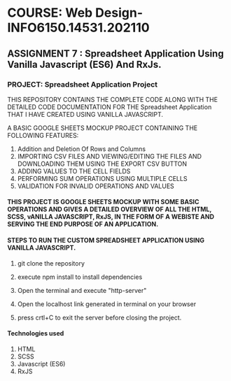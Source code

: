 # COURSE: Web Design- INFO6150.14531.202110
## ASSIGNMENT 7 : Spreadsheet Application Using Vanilla Javascript (ES6) And RxJs.
### PROJECT: Spreadsheet Application Project

THIS REPOSITORY CONTAINS THE COMPLETE CODE ALONG WITH THE DETAILED CODE DOCUMENTATION FOR THE Spreadsheet Application THAT I HAVE CREATED USING VANILLA JAVASCRIPT.

A BASIC GOOGLE SHEETS MOCKUP PROJECT CONTAINING THE FOLLOWING FEATURES:
1. Addition and Deletion Of Rows and Columns
1. IMPORTING CSV FILES AND VIEWING/EDITING THE FILES AND DOWNLOADING THEM USING THE EXPORT CSV BUTTON
1. ADDING VALUES TO THE CELL FIELDS
1. PERFORMING SUM OPERATIONS USING MULTIPLE CELLS
1. VALIDATION FOR INVALID OPERATIONS AND VALUES

#### THIS PROJECT IS GOOGLE SHEETS MOCKUP WITH SOME BASIC OPERATIONS AND GIVES A DETAILED OVERVIEW OF ALL THE HTML, SCSS, vANILLA JAVASCRIPT, RxJS, IN THE FORM OF A WEBISTE AND SERVING THE END PURPOSE OF AN APPLICATION.

#### STEPS TO RUN THE CUSTOM SPREADSHEET APPLICATION USING VANILLA JAVASCRIPT.

1. git clone the repository
1. execute npm install to install dependencies

1. Open the terminal and execute "http-server"

1. Open the localhost link generated in terminal on your browser

1. press crtl+C to exit the server before closing the project.

#### Technologies used

1. HTML
1. SCSS
1. Javascript (ES6)
1. RxJS